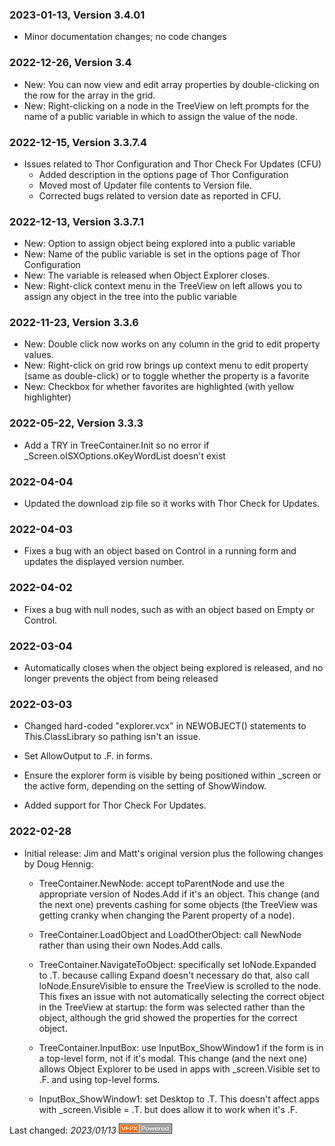
### 2023-01-13, Version 3.4.01

* Minor documentation changes; no code changes

### 2022-12-26, Version 3.4

* New: You can now view and edit array properties by double-clicking on the row for the array in the grid.
* New: Right-clicking on a node in the TreeView on left prompts for the name of a public variable in which to assign the value of the node.

### 2022-12-15, Version 3.3.7.4

* Issues related to Thor Configuration and Thor Check For Updates (CFU)
    * Added description in the options page of Thor Configuration
    * Moved most of Updater file contents to Version file.
    * Corrected bugs related to version date as reported in CFU.

### 2022-12-13, Version 3.3.7.1

* New: Option to assign object being explored into a public variable
* New: Name of the public variable is set in the options page of Thor Configuration
* New: The variable is released when Object Explorer closes.
* New: Right-click context menu in the TreeView on left allows you to assign any object in the tree into the public variable

### 2022-11-23, Version 3.3.6

* New: Double click now works on any column in the grid to edit property values.  
* New: Right-click on grid row brings up context menu to edit property (same as double-click) or to toggle whether the property is a favorite
* New: Checkbox for whether favorites are highlighted (with yellow highlighter)

### 2022-05-22, Version 3.3.3

* Add a TRY in TreeContainer.Init so no error if _Screen.oISXOptions.oKeyWordList doesn't exist

### 2022-04-04

* Updated the download zip file so it works with Thor Check for Updates.

### 2022-04-03

* Fixes a bug with an object based on Control in a running form and updates the displayed version number.

### 2022-04-02

* Fixes a bug with null nodes, such as with an object based on Empty or Control.

### 2022-03-04

* Automatically closes when the object being explored is released, and no longer prevents the object from being released

### 2022-03-03

* Changed hard-coded "explorer.vcx" in NEWOBJECT() statements to This.ClassLibrary so pathing isn't an issue.

* Set AllowOutput to .F. in forms.

* Ensure the explorer form is visible by being positioned within _screen or the active form, depending on the setting of ShowWindow.

* Added support for Thor Check For Updates.

### 2022-02-28

* Initial release: Jim and Matt's original version plus the following changes by Doug Hennig:

    * TreeContainer.NewNode: accept toParentNode and use the appropriate version of Nodes.Add if it's an object. This change (and the next one) prevents cashing for some objects (the TreeView was getting cranky when changing the Parent property of a node).

    * TreeContainer.LoadObject and LoadOtherObject: call NewNode rather than using their own Nodes.Add calls.

    * TreeContainer.NavigateToObject: specifically set loNode.Expanded to .T. because calling Expand doesn't necessary do that, also call loNode.EnsureVisible to ensure the TreeView is scrolled to the node. This fixes an issue with not automatically selecting the correct object in the TreeView at startup: the form was selected rather than the object, although the grid showed the properties for the correct object.

    * TreeContainer.InputBox: use InputBox_ShowWindow1 if the form is in a top-level form, not if it's modal. This change (and the next one) allows Object Explorer to be used in apps with _screen.Visible set to .F. and using top-level forms.

    * InputBox_ShowWindow1: set Desktop to .T. This doesn't affect apps with _screen.Visible =  .T. but does allow it to work when it's .F.

Last changed: _2023/01/13_ ![Picture](Images/vfpxpoweredby_alternative.gif)
